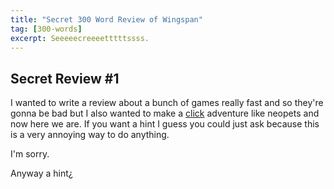```yaml
---
title: "Secret 300 Word Review of Wingspan"
tag: [300-words]
excerpt: Seeeeecreeeetttttssss. 
---
```


## Secret Review #1

I wanted to write a review about a bunch of games really fast and so they're gonna be bad but I also wanted to make a [click](/blog/wingspan/) adventure like neopets and now here we are. If you want a hint I guess you could just ask because this is a very annoying way to do anything.

I'm sorry.


Anyway a hint[¿](/blog/wingspan/) 